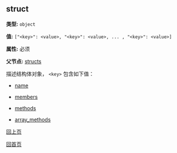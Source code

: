 struct
----------

**类型:** `object`

**值:** `["<key>": <value>, "<key>": <value>, ... , "<key>": <value>]`

**属性:** 必须

**父节点:** [structs](structs.md)

描述结构体对象， `<key>` 包含如下值：

- [name](name.md)

- [members](members.md)

- [methods](methods.md)

- [array_methods](array_methods.md)

[回上页](../jsoncgen.md)

[回首页](../../index.md)
